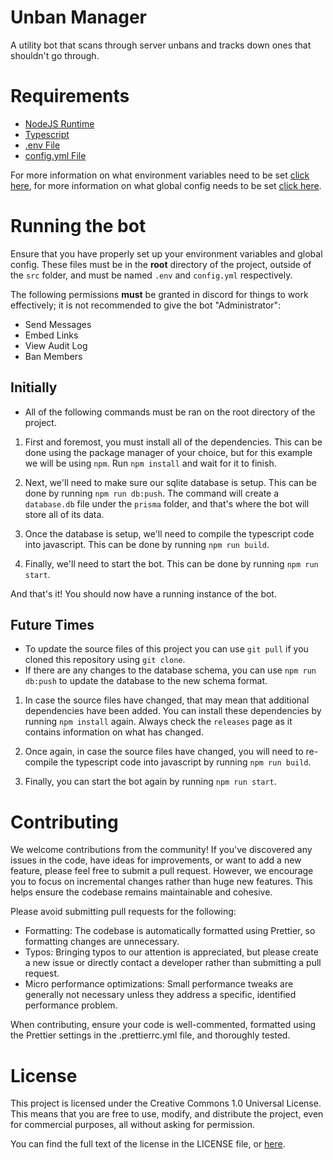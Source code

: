 # Unban Manager

A utility bot that scans through server unbans and tracks down ones that shouldn't go through.

# Requirements

- [NodeJS Runtime](https://nodejs.org/)
- [Typescript](https://www.typescriptlang.org/)
- [.env File](https://en.wikipedia.org/wiki/Environment_variable)
- [config.yml File](https://www.freecodecamp.org/news/what-is-yaml-the-yml-file-format/)

For more information on what environment variables need to be set [click here](https://github.com/redicides/unban-manager/blob/main/.env.example), for more information on what global config needs to be set [click here](https://github.com/redicides/unban-manager/blob/main/config.example.yml).

# Running the bot

Ensure that you have properly set up your environment variables and global config. These files must be in the **root** directory of the project, outside of the `src` folder, and must be named `.env` and `config.yml` respectively.

The following permissions **must** be granted in discord for things to work effectively; it is not recommended to give the bot "Administrator":

- Send Messages
- Embed Links
- View Audit Log
- Ban Members

## Initially

- All of the following commands must be ran on the root directory of the project.

1. First and foremost, you must install all of the dependencies. This can be done using the package manager of your choice, but for this example we will be using `npm`. Run `npm install` and wait for it to finish.

2. Next, we'll need to make sure our sqlite database is setup. This can be done by running `npm run db:push`. The command will create a `database.db` file under the `prisma` folder, and that's where the bot will store all of its data.

3. Once the database is setup, we'll need to compile the typescript code into javascript. This can be done by running `npm run build`.

4. Finally, we'll need to start the bot. This can be done by running `npm run start`.

And that's it! You should now have a running instance of the bot.

## Future Times

- To update the source files of this project you can use `git pull` if you cloned this repository using `git clone`.
- If there are any changes to the database schema, you can use `npm run db:push` to update the database to the new schema format.

1. In case the source files have changed, that may mean that additional dependencies have been added. You can install these dependencies by running `npm install` again. Always check the `releases` page as it contains information on what has changed.

2. Once again, in case the source files have changed, you will need to re-compile the typescript code into javascript by running `npm run build`.

3. Finally, you can start the bot again by running `npm run start`.

# Contributing

We welcome contributions from the community! If you've discovered any issues in the code, have ideas for improvements, or want to add a new feature, please feel free to submit a pull request.
However, we encourage you to focus on incremental changes rather than huge new features. This helps ensure the codebase remains maintainable and cohesive.

Please avoid submitting pull requests for the following:

- Formatting: The codebase is automatically formatted using Prettier, so formatting changes are unnecessary.
- Typos: Bringing typos to our attention is appreciated, but please create a new issue or directly contact a developer rather than submitting a pull request.
- Micro performance optimizations: Small performance tweaks are generally not necessary unless they address a specific, identified performance problem.

When contributing, ensure your code is well-commented, formatted using the Prettier settings in the .prettierrc.yml file, and thoroughly tested.

# License

This project is licensed under the Creative Commons 1.0 Universal License. This means that you are free to use, modify, and distribute the project, even for commercial purposes, all without asking for permission.

You can find the full text of the license in the LICENSE file, or [here](https://creativecommons.org/publicdomain/zero/1.0/deed.en).
